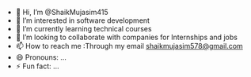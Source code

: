 - 👋 Hi, I’m @ShaikMujasim415
- 👀 I’m interested in software development 
- 🌱 I’m currently learning technical courses
- 💞️ I’m looking to collaborate with companies for Internships and jobs
- 📫 How to reach me :Through my email shaikmujasim578@gmail.com
- 😄 Pronouns: ...
- ⚡ Fun fact: ...

<!---
ShaikMujasim415/ShaikMujasim415 is a ✨ special ✨ repository because its `README.md` (this file) appears on your GitHub profile.
You can click the Preview link to take a look at your changes.
--->
